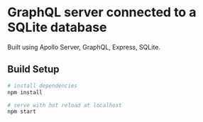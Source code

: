# GraphQL server connected to a SQLite database

Built using Apollo Server, GraphQL, Express, SQLite.

## Build Setup

``` bash
# install dependencies
npm install

# serve with hot reload at localhost
npm start
```
